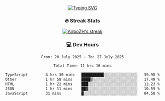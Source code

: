 
<div align="center">
  <a href="https://git.io/typing-svg"><img src="https://readme-typing-svg.demolab.com?font=Fira+Code&size=30&pause=1000&color=33F7F5&center=true&vCenter=true&width=435&lines=Hi+there+%F0%9F%91%8B+I+am+AirboZH+;Welcome+to+my+Github" alt="Typing SVG" /></a>

<h3>🔥 Streak Stats</h3>

<!-- GitHub Readme Streak Stats - https://github.com/DenverCoder1/github-readme-streak-stats -->
<p>
  <a href="https://github.com/DenverCoder1/github-readme-streak-stats">
    <img title="🔥 Get streak stats for your profile at git.io/streak-stats" alt="AirboZH's streak" src="https://streak-stats.demolab.com/?user=AirboZH&theme=monokai-metallian&hide_border=true"/>
  </a>
</p>

<h3>💻 Dev Hours</h3>
<!--START_SECTION:waka-->

```txt
From: 20 July 2025 - To: 27 July 2025

Total Time: 11 hrs 16 mins

TypeScript        4 hrs 30 mins   ██████████░░░░░░░░░░░░░░░   39.98 %
Other             1 hr 58 mins    ████▒░░░░░░░░░░░░░░░░░░░░   17.49 %
HTML              1 hr 22 mins    ███░░░░░░░░░░░░░░░░░░░░░░   12.23 %
JSON              1 hr 11 mins    ██▓░░░░░░░░░░░░░░░░░░░░░░   10.59 %
JavaScript        31 mins         █░░░░░░░░░░░░░░░░░░░░░░░░   04.58 %
```

<!--END_SECTION:waka-->
</div>  
